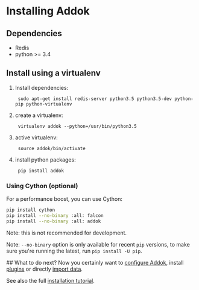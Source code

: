 # Installing Addok

## Dependencies

- Redis
- python >= 3.4

## Install using a virtualenv

1. Install dependencies:

        sudo apt-get install redis-server python3.5 python3.5-dev python-pip python-virtualenv

1. create a virtualenv:

        virtualenv addok --python=/usr/bin/python3.5

1. active virtualenv:

        source addok/bin/activate

1. install python packages:

        pip install addok

### Using Cython (optional)

For a performance boost, you can use Cython:

```bash
pip install cython
pip install --no-binary :all: falcon
pip install --no-binary :all: addok
```

Note: this is not recommended for development.

Note: `--no-binary` option is only available for recent `pip` versions,
to make sure you're running the latest, run `pip install -U pip`.

## What to do next?
Now you certainly want to [configure Addok](config.md), install
[plugins](plugins.md) or directly [import data](import.md).

See also the full [installation tutorial](tutorial.md).
